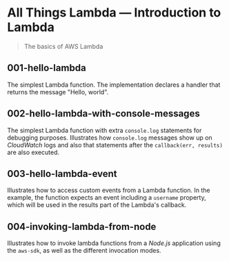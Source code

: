 # All Things Lambda &mdash; Introduction to Lambda
> The basics of AWS Lambda

## 001-hello-lambda
The simplest Lambda function. The implementation declares a handler that returns the message "Hello, world".

## 002-hello-lambda-with-console-messages
The simplest Lambda function with extra `console.log` statements for debugging purposes. Illustrates how `console.log` messages show up on *CloudWatch* logs and also that statements after the `callback(err, results)` are also executed.

## 003-hello-lambda-event
Illustrates how to access custom events from a Lambda function. In the example, the function expects an event including a `username` property, which will be used in the results part of the Lambda's callback.

## 004-invoking-lambda-from-node
Illustrates how to invoke lambda functions from a *Node.js* application using the `aws-sdk`, as well as the different invocation modes.
